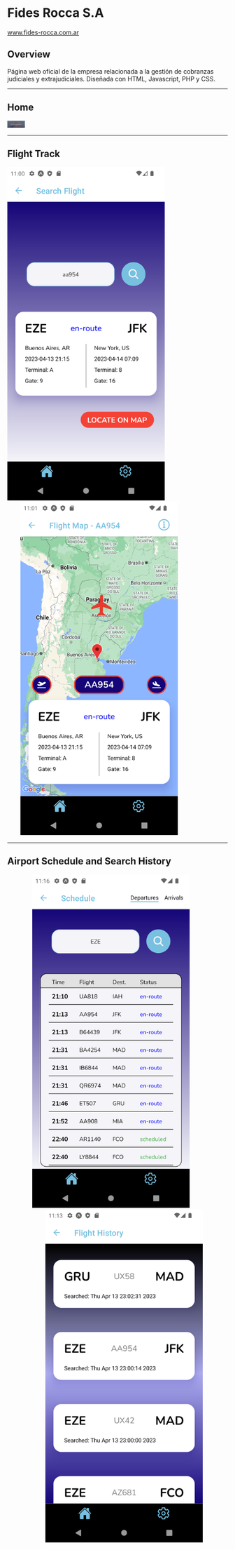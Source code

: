# Fides Rocca S.A
www.fides-rocca.com.ar

## Overview
Página web oficial de la empresa relacionada a la gestión de cobranzas judiciales y extrajudiciales. Diseñada con HTML, Javascript, PHP y CSS.

---

## Home

<img src="https://github.com/patorosso/fides-page/blob/master/images/index_fides.png?raw=true" width="40"/>
                                                                                                                                                
---
                                                                                                                                                
## Flight Track

<div style="text-align=center;">
  <p float="left">
    <img src="https://github.com/patorosso/myflightsapp/blob/main/assets/flight_search_screen.png?raw=true" style="margin-right: 30px" width="360" />
    <img src="https://github.com/patorosso/myflightsapp/blob/main/assets/flight_map.png?raw=true" style="margin-left: 30px" width="360" />
  </p>
</div>

---

## Airport Schedule and Search History

<div style="text-align:center;">
  <p float="left">
    <img src="https://github.com/patorosso/myflightsapp/blob/main/assets/schedule.png?raw=true" style="margin-right: 30px" width="360" />
    <img src="https://github.com/patorosso/myflightsapp/blob/main/assets/history.png?raw=true" style="margin-left: 30px" width="360" />
  </p>
</div>
